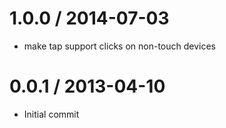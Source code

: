 
1.0.0 / 2014-07-03
==================

 * make tap support clicks on non-touch devices

0.0.1 / 2013-04-10
==================

  * Initial commit
